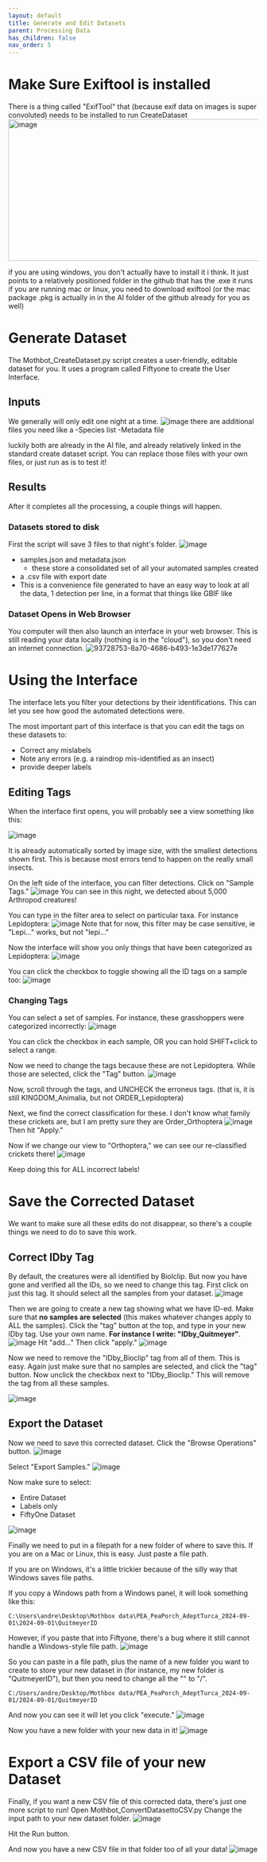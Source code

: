 ```yaml
---
layout: default
title: Generate and Edit Datasets
parent: Processing Data
has_children: false
nav_order: 5
---
```


# Make Sure Exiftool is installed
There is a thing called "ExifTool" that (because exif data on images is super convoluted) needs to be installed to run CreateDataset
<img width="740" height="285" alt="image" src="https://github.com/user-attachments/assets/b4ecdccf-0567-4ca7-a983-2bd2b6065776" />

if you are using windows, you don't actually have to install it i think. It just points to a relatively positioned folder in the github that has the .exe it runs
if you are running mac or linux, you need to download exiftool (or the mac package .pkg is actually in in the AI folder of the github already for you as well)



# Generate Dataset
The Mothbot_CreateDataset.py script creates a user-friendly, editable dataset for you. It uses a program called Fiftyone to create the User Interface.


## Inputs
We generally will only edit one night at a time.
![image](https://github.com/user-attachments/assets/a27f495f-c621-4843-a33f-57a56780df21)
there are additional files you need like a
-Species list
-Metadata file

luckily both are already in the AI file, and already relatively linked in the standard create dataset script. You can replace those files with your own files, or just run as is to test it!

## Results
After it completes all the processing, a couple things will happen.

### Datasets stored to disk
First the script will save 3 files to that night's folder.
![image](https://github.com/user-attachments/assets/c11f28ef-f2d8-4ab5-a896-d6b094eff98a)

* samples.json and metadata.json
  * these store a consolidated set of all your automated samples created
*  a .csv file with export date
  * This is a convenience file generated to have an easy way to look at all the data, 1 detection per line, in a format that things like GBIF like

### Dataset Opens in Web Browser
You computer will then also launch an interface in your web browser. This is still reading your data locally (nothing is in the "cloud"), so you don't need an internet connection.
![93728753-8a70-4686-b493-1e3de177627e](https://github.com/user-attachments/assets/40ab5c85-d566-42c2-b4ba-7a3f2bde6169)

# Using the Interface
The interface lets you filter your detections by their identifications. This can let you see how good the automated detections were.

The most important part of this interface is that you can edit the tags on these datasets to: 
* Correct any mislabels
* Note any errors (e.g. a raindrop mis-identified as an insect)
* provide deeper labels

## Editing Tags
When the interface first opens, you will probably see a view something like this:

![image](https://github.com/user-attachments/assets/ba8f6dec-9cd1-4828-9f82-84332f2ca1e8)

It is already automatically sorted by image size, with the smallest detections shown first. This is because most errors tend to happen on the really small insects.

On the left side of the interface, you can filter detections. Click on "Sample Tags."
![image](https://github.com/user-attachments/assets/211b14fd-3ac7-4e5a-94e6-68aaae04ad2d)
You can see in this night, we detected about 5,000 Arthropod creatures!

You can type in the filter area to select on particular taxa. For instance Lepidoptera:
![image](https://github.com/user-attachments/assets/f65b69a2-0d3e-4eb8-bf89-f00cfc0db30b)
Note that for now, this filter may be case sensitive, ie "Lepi..." works, but not "lepi..."

Now the interface will show you only things that have been categorized as Lepidoptera:
![image](https://github.com/user-attachments/assets/4167c3fe-b030-4988-a154-02cfc0d17f48)


You can click the checkbox to toggle showing all the ID tags on a sample too:
![image](https://github.com/user-attachments/assets/c51a4ff6-f687-4e06-89cc-d6aed06e8c05)

### Changing Tags
You can select a set of samples. For instance, these grasshoppers were categorized incorrectly:
![image](https://github.com/user-attachments/assets/08b76b87-e666-4ee1-9d1a-a745b810f5b8)

You can click the checkbox in each sample, OR you can hold SHIFT+click to select a range.

Now we need to change the tags because these are not Lepidoptera.
While those are selected, click the "Tag" button.
![image](https://github.com/user-attachments/assets/58a17139-1990-4417-9d82-1b39b90eb6a3)

Now, scroll through the tags, and UNCHECK the erroneus tags. (that is, it is still KINGDOM_Animalia, but not ORDER_Lepidoptera)

Next, we find the correct classification for these. I don't know what family these crickets are, but I am pretty sure they are Order_Orthoptera
![image](https://github.com/user-attachments/assets/ef3fd555-f756-4561-96af-a04308f03e0a)
Then hit "Apply."

Now if we change our view to "Orthoptera," we can see our re-classified crickets there!
![image](https://github.com/user-attachments/assets/5e506fd6-ac87-4e98-8e7b-b25a70e9cf30)

Keep doing this for ALL incorrect labels!

# Save the Corrected Dataset

We want to make sure all these edits do not disappear, so there's a couple things we need to do to save this work.

## Correct IDby Tag
By default, the creatures were all identified by Biolclip. But now you have gone and verified all the IDs, so we need to change this tag. First click on just this tag. It should select all the samples from your dataset.
![image](https://github.com/user-attachments/assets/f6b30cdc-18a2-44e2-a729-89e430ae9033)

Then we are going to create a new tag showing what we have ID-ed. Make sure that **no samples are selected** (this makes whatever changes apply to ALL the samples). Click the "tag" button at the top, and type in your new IDby tag. Use your own name. **For instance I write: "IDby_Quitmeyer"**. 
![image](https://github.com/user-attachments/assets/ee56506d-7315-4bfc-ae8a-c2b3eb2e80de)
Hit "add..."
Then click "apply."
![image](https://github.com/user-attachments/assets/70457792-d7bf-4bac-9ef6-a59ce94ef476)

Now we need to remove the "IDby_Bioclip" tag from all of them. This is easy. Again just make sure that no samples are selected, and click the "tag" button.
Now unclick the checkbox next to "IDby_Bioclip." This will remove the tag from all these samples.

![image](https://github.com/user-attachments/assets/9901d036-1cf4-46d7-b0d0-9f8c0ac3ae21)

## Export the Dataset
Now we need to save this corrected dataset. 
Click the "Browse Operations" button.
![image](https://github.com/user-attachments/assets/452f0a52-771b-4b08-84ce-cca1b2c7f87d)

Select "Export Samples."
![image](https://github.com/user-attachments/assets/086706d5-ee5e-4741-9811-c942b9c12b85)

Now make sure to select:
* Entire Dataset
* Labels only
* FiftyOne Dataset

![image](https://github.com/user-attachments/assets/998f74d8-f3bf-4948-ba68-0058681f949a)

Finally we need to put in a filepath for a new folder of where to save this.
If you are on a Mac or Linux, this is easy. Just paste a file path.

If you are on Windows, it's a little trickier because of the silly way that Windows saves file paths.

If you copy a Windows path from a Windows panel, it will look something like this:
```
C:\Users\andre\Desktop\Mothbox data\PEA_PeaPorch_AdeptTurca_2024-09-01\2024-09-01\QuitmeyerID
```
However, if you paste that into Fiftyone, there's a bug where it still cannot handle a Windows-style file path.
![image](https://github.com/user-attachments/assets/9a283e10-f9b8-4a50-af30-816c3b486901)

So you can paste in a file path, plus the name of a new folder you want to create to store your new dataset in (for instance, my new folder is "QuitmeyerID"), but then you need to change all the "\" to "/".

```
C:/Users/andre/Desktop/Mothbox data/PEA_PeaPorch_AdeptTurca_2024-09-01/2024-09-01/QuitmeyerID
```

And now you can see it will let you click "execute."
![image](https://github.com/user-attachments/assets/8ba0b076-ce5b-4e9c-b79b-8ff17a4e0e8a)

Now you have a new folder with your new data in it!
![image](https://github.com/user-attachments/assets/c14aba40-9395-404b-9f12-ceab2067cf49)

# Export a CSV file of your new Dataset

Finally, if you want a new CSV file of this corrected data, there's just one more script to run!
Open Mothbot_ConvertDatasettoCSV.py
Change the input path to your new dataset folder.
![image](https://github.com/user-attachments/assets/bebd02b8-9358-45c8-bf11-9055a5b4ae91)

Hit the Run button.

And now you have a new CSV file in that folder too of all your data!
![image](https://github.com/user-attachments/assets/a16cb7f8-85e2-4a20-97e5-3070c6368558)







